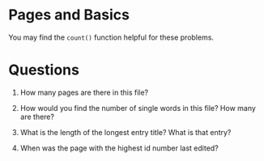 # Pages and Basics

You may find the `count()` function helpful for these problems. 

# Questions

1) How many pages are there in this file?

2) How would you find the number of single words in this file? How many are there?

3) What is the length of the longest entry title? What is that entry?

4) When was the page with the highest id number last edited?
